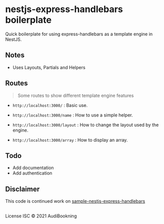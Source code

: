 # nestjs-express-handlebars boilerplate

Quick boilerplate for using express-handlebars as a template engine in NestJS.

## Notes

- Uses Layouts, Partials and Helpers

## Routes

> Some routes to show different template engine features

- `http://localhost:3000/` : Basic use.

- `http://localhost:3000/name` : How to use a simple helper.

- `http://localhost:3000/layout` : How to change the layout used by the engine.

- `http://localhost:3000/array` : How to display an array.

## Todo

- Add documentation
- Add authentication

## Disclaimer

This code is continued work on [sample-nestjs-express-handlebars](https://github.com/audiBookning/sample-nestjs-express-handlebars)

##

License
ISC © 2021 AudiBookning
